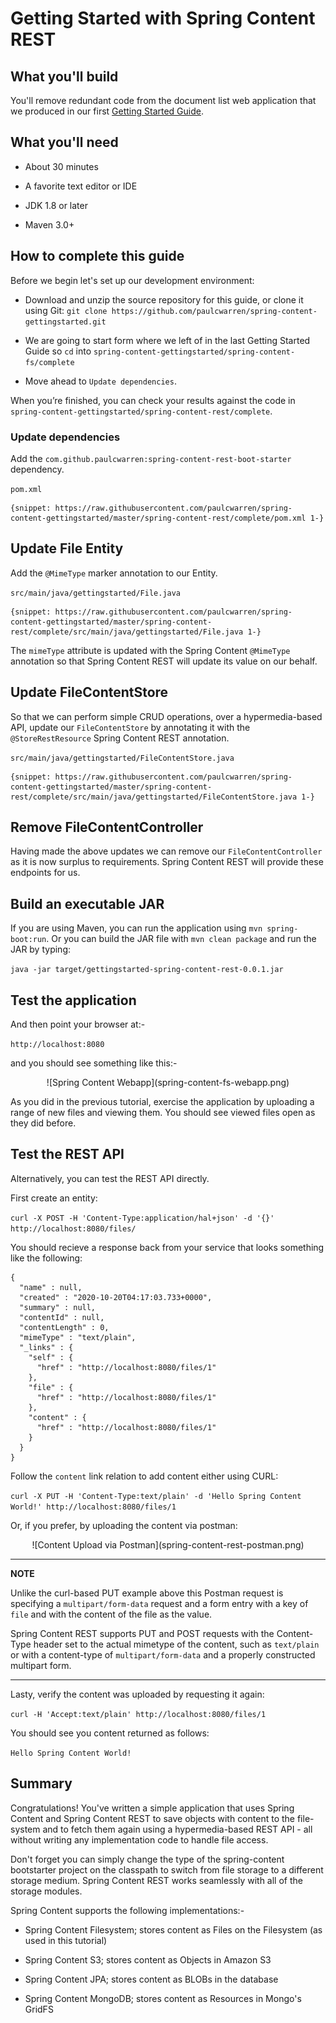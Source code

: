 # Getting Started with Spring Content REST

## What you'll build

You'll remove redundant code from the document list web application that
we produced in our first [Getting Started Guide](spring-content-fs-docs.md).

## What you'll need

- About 30 minutes

- A favorite text editor or IDE

- JDK 1.8 or later

- Maven 3.0+

## How to complete this guide

Before we begin let's set up our development environment:

- Download and unzip the source repository for this guide, or clone it
using Git: `git clone https://github.com/paulcwarren/spring-content-gettingstarted.git`

- We are going to start form where we left of in the last Getting Started
Guide so `cd` into `spring-content-gettingstarted/spring-content-fs/complete`

- Move ahead to `Update dependencies`.

When you’re finished, you can check your results against the code in
`spring-content-gettingstarted/spring-content-rest/complete`.

### Update dependencies

Add the `com.github.paulcwarren:spring-content-rest-boot-starter` dependency.

`pom.xml`

```
{snippet: https://raw.githubusercontent.com/paulcwarren/spring-content-gettingstarted/master/spring-content-rest/complete/pom.xml 1-}
```

## Update File Entity

Add the `@MimeType` marker annotation to our Entity.

`src/main/java/gettingstarted/File.java`

```
{snippet: https://raw.githubusercontent.com/paulcwarren/spring-content-gettingstarted/master/spring-content-rest/complete/src/main/java/gettingstarted/File.java 1-}
```

The `mimeType` attribute is updated with the Spring Content  `@MimeType`
annotation so that Spring Content REST will update its value on our behalf.

## Update FileContentStore

So that we can perform simple CRUD operations, over a hypermedia-based
API, update our `FileContentStore` by annotating it with the
`@StoreRestResource` Spring Content REST annotation.

`src/main/java/gettingstarted/FileContentStore.java`

```
{snippet: https://raw.githubusercontent.com/paulcwarren/spring-content-gettingstarted/master/spring-content-rest/complete/src/main/java/gettingstarted/FileContentStore.java 1-}
```

## Remove FileContentController

Having made the above updates we can remove our `FileContentController`
as it is now surplus to requirements.   Spring Content REST will provide
these endpoints for us.

## Build an executable JAR

If you are using Maven, you can run the application using `mvn spring-boot:run`.
Or you can build the JAR file with `mvn clean package` and run the JAR
by typing:

`java -jar target/gettingstarted-spring-content-rest-0.0.1.jar`

## Test the application

And then point your browser at:-

`http://localhost:8080`

and you should see something like this:-

<center>![Spring Content Webapp](spring-content-fs-webapp.png)</center>

As you did in the previous tutorial, exercise the application by uploading
a range of new files and viewing them.  You should see viewed files open
as they did before.

## Test the REST API

Alternatively, you can test the REST API directly.

First create an entity:

`curl -X POST -H 'Content-Type:application/hal+json' -d '{}' http://localhost:8080/files/`

You should recieve a response back from your service that looks something like the following:

```
{
  "name" : null,
  "created" : "2020-10-20T04:17:03.733+0000",
  "summary" : null,
  "contentId" : null,
  "contentLength" : 0,
  "mimeType" : "text/plain",
  "_links" : {
    "self" : {
      "href" : "http://localhost:8080/files/1"
    },
    "file" : {
      "href" : "http://localhost:8080/files/1"
    },
    "content" : {
      "href" : "http://localhost:8080/files/1"
    }
  }
}
``` 

Follow the `content` link relation to add content either using CURL:

`curl -X PUT -H 'Content-Type:text/plain' -d 'Hello Spring Content World!' http://localhost:8080/files/1` 

Or, if you prefer, by uploading the content via postman:

<center>![Content Upload via Postman](spring-content-rest-postman.png)</center>

---
**NOTE**

Unlike the curl-based PUT example above this Postman request is specifying a `multipart/form-data` request and a form entry with a key of `file` and with the content of the file as the value.

Spring Content REST supports PUT and POST requests with the Content-Type header set to the actual mimetype of the content, such as `text/plain` or with a content-type of `multipart/form-data` and a properly constructed multipart form. 

---

Lasty, verify the content was uploaded by requesting it again:

`curl -H 'Accept:text/plain' http://localhost:8080/files/1`

You should see you content returned as follows:

`Hello Spring Content World!`

## Summary

Congratulations!  You've written a simple application that uses Spring
Content and Spring Content REST to save objects with content to the
file-system and to fetch them again using a hypermedia-based REST API -
all without writing any implementation code to handle file access.

Don't forget you can simply change the type of the spring-content bootstarter
project on the classpath to switch from file storage to a different
storage medium.  Spring Content REST works seamlessly with all of the storage modules.

Spring Content supports the following implementations:-

- Spring Content Filesystem; stores content as Files on the Filesystem
(as used in this tutorial)

- Spring Content S3; stores content as Objects in Amazon S3

- Spring Content JPA; stores content as BLOBs in the database

- Spring Content MongoDB; stores content as Resources in Mongo's GridFS
